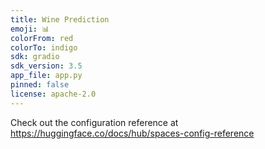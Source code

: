```yaml
---
title: Wine Prediction
emoji: 📊
colorFrom: red
colorTo: indigo
sdk: gradio
sdk_version: 3.5
app_file: app.py
pinned: false
license: apache-2.0
---
```


Check out the configuration reference at https://huggingface.co/docs/hub/spaces-config-reference
